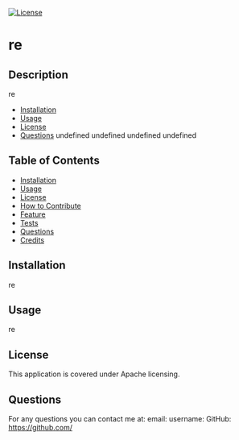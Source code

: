 
[![License](https://img.shields.io/badge/License-Apache_2.0-blue.svg)](https://opensource.org/licenses/Apache-2.0)

# re
           
## Description
re
 
- [Installation](#inst)
- [Usage](#usage)
- [License](#license)
- [Questions](#questions)
undefined
undefined
undefined
undefined
## Table of Contents
- [Installation](#inst)
- [Usage](#usage)
- [License](#license)
- [How to Contribute](#contributing)
- [Feature](#feature)
- [Tests](#tests)
- [Questions](#questions)
- [Credits](#credits)
  
<a name="inst"></a>
## Installation
re

<a name="usage"></a>
## Usage
re
    
<a name="license"></a>
## License
This application is covered under Apache licensing.



<a name="questions"></a>
## Questions
For any questions you can contact me at:
email: 
username:  GitHub: https://github.com/
  
